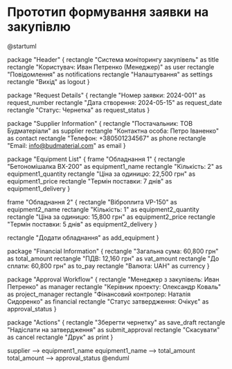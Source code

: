 # Прототип формування заявки на закупівлю

@startuml

package "Header" {
  rectangle "Система моніторингу закупівель" as title
  rectangle "Користувач: Иван Петренко (Менеджер)" as user
  rectangle "Повідомлення" as notifications
  rectangle "Налаштування" as settings
  rectangle "Вихід" as logout
}

package "Request Details" {
  rectangle "Номер заявки: 2024-001" as request_number
  rectangle "Дата створення: 2024-05-15" as request_date
  rectangle "Статус: Чернетка" as request_status
}

package "Supplier Information" {
  rectangle "Постачальник: ТОВ Будматеріали" as supplier
  rectangle "Контактна особа: Петро Іваненко" as contact
  rectangle "Телефон: +380501234567" as phone
  rectangle "Email: info@budmaterial.com" as email
}

package "Equipment List" {
  frame "Обладнання 1" {
    rectangle "Бетономішалка BX-200" as equipment1_name
    rectangle "Кількість: 2" as equipment1_quantity
    rectangle "Ціна за одиницю: 22,500 грн" as equipment1_price
    rectangle "Термін поставки: 7 днів" as equipment1_delivery
  }
  
  frame "Обладнання 2" {
    rectangle "Віброплита VP-150" as equipment2_name
    rectangle "Кількість: 1" as equipment2_quantity
    rectangle "Ціна за одиницю: 15,800 грн" as equipment2_price
    rectangle "Термін поставки: 5 днів" as equipment2_delivery
  }
  
  rectangle "Додати обладнання" as add_equipment
}

package "Financial Information" {
  rectangle "Загальна сума: 60,800 грн" as total_amount
  rectangle "ПДВ: 12,160 грн" as vat_amount
  rectangle "До сплати: 60,800 грн" as to_pay
  rectangle "Валюта: UAH" as currency
}

package "Approval Workflow" {
  rectangle "Менеджер з закупівель: Иван Петренко" as manager
  rectangle "Керівник проекту: Олександр Коваль" as project_manager
  rectangle "Фінансовий контролер: Наталія Сидоренко" as financial
  rectangle "Статус затвердження: Очікує" as approval_status
}

package "Actions" {
  rectangle "Зберегти чернетку" as save_draft
  rectangle "Надіслати на затвердження" as submit_approval
  rectangle "Скасувати" as cancel
  rectangle "Друк" as print
}

supplier --> equipment1_name
equipment1_name --> total_amount
total_amount --> approval_status
@enduml
